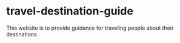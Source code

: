 # travel-destination-guide
This website is to provide guidance for traveling people about their destinations
